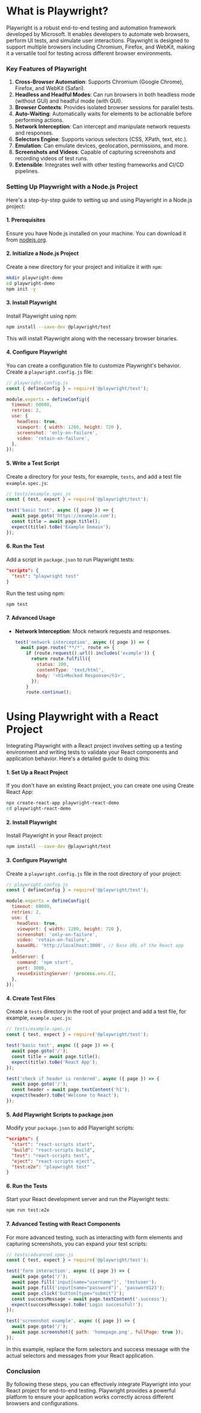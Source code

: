 # What is Playwright?

Playwright is a robust end-to-end testing and automation framework developed by Microsoft. It enables developers to automate web browsers, perform UI tests, and simulate user interactions. Playwright is designed to support multiple browsers including Chromium, Firefox, and WebKit, making it a versatile tool for testing across different browser environments.

### Key Features of Playwright

1. **Cross-Browser Automation**: Supports Chromium (Google Chrome), Firefox, and WebKit (Safari).
2. **Headless and Headful Modes**: Can run browsers in both headless mode (without GUI) and headful mode (with GUI).
3. **Browser Contexts**: Provides isolated browser sessions for parallel tests.
4. **Auto-Waiting**: Automatically waits for elements to be actionable before performing actions.
5. **Network Interception**: Can intercept and manipulate network requests and responses.
6. **Selectors Engine**: Supports various selectors (CSS, XPath, text, etc.).
7. **Emulation**: Can emulate devices, geolocation, permissions, and more.
8. **Screenshots and Videos**: Capable of capturing screenshots and recording videos of test runs.
9. **Extensible**: Integrates well with other testing frameworks and CI/CD pipelines.

### Setting Up Playwright with a Node.js Project

Here's a step-by-step guide to setting up and using Playwright in a Node.js project:

#### 1. Prerequisites

Ensure you have Node.js installed on your machine. You can download it from [nodejs.org](https://nodejs.org/).

#### 2. Initialize a Node.js Project

Create a new directory for your project and initialize it with `npm`:

```sh
mkdir playwright-demo
cd playwright-demo
npm init -y
```

#### 3. Install Playwright

Install Playwright using npm:

```sh
npm install --save-dev @playwright/test
```

This will install Playwright along with the necessary browser binaries.

#### 4. Configure Playwright

You can create a configuration file to customize Playwright's behavior. Create a `playwright.config.js` file:

```js
// playwright.config.js
const { defineConfig } = require('@playwright/test');

module.exports = defineConfig({
  timeout: 60000,
  retries: 2,
  use: {
    headless: true,
    viewport: { width: 1280, height: 720 },
    screenshot: 'only-on-failure',
    video: 'retain-on-failure',
  },
});
```

#### 5. Write a Test Script

Create a directory for your tests, for example, `tests`, and add a test file `example.spec.js`:

```js
// tests/example.spec.js
const { test, expect } = require('@playwright/test');

test('basic test', async ({ page }) => {
  await page.goto('https://example.com');
  const title = await page.title();
  expect(title).toBe('Example Domain');
});
```

#### 6. Run the Test

Add a script in `package.json` to run Playwright tests:

```json
"scripts": {
  "test": "playwright test"
}
```

Run the test using npm:

```sh
npm test
```

#### 7. Advanced Usage

- **Network Interception**: Mock network requests and responses.

  ```js
  test('network interception', async ({ page }) => {
    await page.route('**/*', route => {
      if (route.request().url().includes('example')) {
        return route.fulfill({
          status: 200,
          contentType: 'text/html',
          body: '<h1>Mocked Response</h1>',
        });
      }
      route.continue();

# Using Playwright with a React Project

Integrating Playwright with a React project involves setting up a testing environment and writing tests to validate your React components and application behavior. Here's a detailed guide to doing this:

#### 1. Set Up a React Project

If you don't have an existing React project, you can create one using Create React App:

```sh
npx create-react-app playwright-react-demo
cd playwright-react-demo
```

#### 2. Install Playwright

Install Playwright in your React project:

```sh
npm install --save-dev @playwright/test
```

#### 3. Configure Playwright

Create a `playwright.config.js` file in the root directory of your project:

```js
// playwright.config.js
const { defineConfig } = require('@playwright/test');

module.exports = defineConfig({
  timeout: 60000,
  retries: 2,
  use: {
    headless: true,
    viewport: { width: 1280, height: 720 },
    screenshot: 'only-on-failure',
    video: 'retain-on-failure',
    baseURL: 'http://localhost:3000', // Base URL of the React app
  },
  webServer: {
    command: 'npm start',
    port: 3000,
    reuseExistingServer: !process.env.CI,
  },
});
```

#### 4. Create Test Files

Create a `tests` directory in the root of your project and add a test file, for example, `example.spec.js`:

```js
// tests/example.spec.js
const { test, expect } = require('@playwright/test');

test('basic test', async ({ page }) => {
  await page.goto('/');
  const title = await page.title();
  expect(title).toBe('React App');
});

test('check if header is rendered', async ({ page }) => {
  await page.goto('/');
  const header = await page.textContent('h1');
  expect(header).toBe('Welcome to React');
});
```

#### 5. Add Playwright Scripts to package.json

Modify your `package.json` to add Playwright scripts:

```json
"scripts": {
  "start": "react-scripts start",
  "build": "react-scripts build",
  "test": "react-scripts test",
  "eject": "react-scripts eject",
  "test:e2e": "playwright test"
}
```

#### 6. Run the Tests

Start your React development server and run the Playwright tests:

```sh
npm run test:e2e
```

#### 7. Advanced Testing with React Components

For more advanced testing, such as interacting with form elements and capturing screenshots, you can expand your test scripts:

```js
// tests/advanced.spec.js
const { test, expect } = require('@playwright/test');

test('form interaction', async ({ page }) => {
  await page.goto('/');
  await page.fill('input[name="username"]', 'testuser');
  await page.fill('input[name="password"]', 'password123');
  await page.click('button[type="submit"]');
  const successMessage = await page.textContent('.success');
  expect(successMessage).toBe('Login successful!');
});

test('screenshot example', async ({ page }) => {
  await page.goto('/');
  await page.screenshot({ path: 'homepage.png', fullPage: true });
});
```

In this example, replace the form selectors and success message with the actual selectors and messages from your React application.

### Conclusion

By following these steps, you can effectively integrate Playwright into your React project for end-to-end testing. Playwright provides a powerful platform to ensure your application works correctly across different browsers and configurations.
